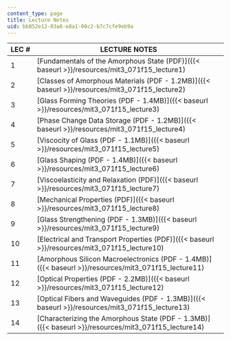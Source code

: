 ```yaml
---
content_type: page
title: Lecture Notes
uid: bb852e12-03a6-e8a1-00c2-b7c7cfe9eb9a
---
```


| LEC # | LECTURE NOTES |
| --- | --- |
| 1 | [Fundamentals of the Amorphous State (PDF)]({{< baseurl >}}/resources/mit3_071f15_lecture1) |
| 2 | [Classes of Amorphous Materials (PDF - 1.2MB)]({{< baseurl >}}/resources/mit3_071f15_lecture2) |
| 3 | [Glass Forming Theories (PDF - 1.4MB)]({{< baseurl >}}/resources/mit3_071f15_lecture3) |
| 4 | [Phase Change Data Storage (PDF - 1.2MB)]({{< baseurl >}}/resources/mit3_071f15_lecture4) |
| 5 | [Viscocity of Glass (PDF - 1.1MB)]({{< baseurl >}}/resources/mit3_071f15_lecture5) |
| 6 | [Glass Shaping (PDF - 1.4MB)]({{< baseurl >}}/resources/mit3_071f15_lecture6) |
| 7 | [Viscoelasticity and Relaxation (PDF)]({{< baseurl >}}/resources/mit3_071f15_lecture7) |
| 8 | [Mechanical Properties (PDF)]({{< baseurl >}}/resources/mit3_071f15_lecture8) |
| 9 | [Glass Strengthening (PDF - 1.3MB)]({{< baseurl >}}/resources/mit3_071f15_lecture9) |
| 10 | [Electrical and Transport Properties (PDF)]({{< baseurl >}}/resources/mit3_071f15_lecture10) |
| 11 | [Amorphous Silicon Macroelectronics (PDF - 1.4MB)]({{< baseurl >}}/resources/mit3_071f15_lecture11) |
| 12 | [Optical Properties (PDF - 2.2MB)]({{< baseurl >}}/resources/mit3_071f15_lecture12) |
| 13 | [Optical Fibers and Waveguides (PDF - 1.3MB)]({{< baseurl >}}/resources/mit3_071f15_lecture13) |
| 14 | [Characterizing the Amorphous State (PDF - 1.3MB)]({{< baseurl >}}/resources/mit3_071f15_lecture14)